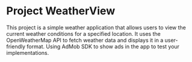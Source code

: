 # Project WeatherView

This project is a simple weather application that allows users to view the current weather conditions for a specified location. It uses the OpenWeatherMap API to fetch weather data and displays it in a user-friendly format.
Using AdMob SDK to show ads in the app to test your implementations.

